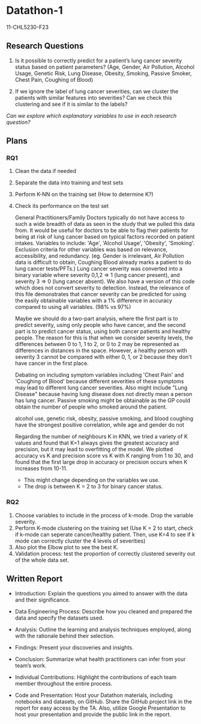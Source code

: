# Datathon-1
11-CHL5230-F23

## Research Questions

1. Is it possible to correctly predict for a patient’s lung cancer severity status based on patient parameters? (Age, Gender, Air Pollution, Alcohol Usage, Genetic Risk, Lung Disease, Obesity, Smoking, Passive Smoker, Chest Pain, Coughing of Blood)

2. If we ignore the label of lung cancer severities, can we cluster the patients with similar features into severities? Can we check this clustering and see if it is similar to the labels?

*Can we explore which explanatory variables to use in each research question?*

## Plans

### RQ1
1. Clean the data if needed
2. Separate the data into training and test sets
3. Perform K-NN on the training set (How to determine K?)
4. Check its performance on the test set

   General Practitioners/Family Doctors typically do not have access to such a wide breadth of data as seen in the study that we pulled this data from. It would be useful for doctors to be able to flag their patients for being at risk of lung cancer based on typical factors recorded on patient intakes. Variables to include: 'Age', 'Alcohol Usage', 'Obesity', 'Smoking'. Exclusion criteria for other variables was based on relevance, accessibility, and redundancy. (eg. Gender is irrelevant, Air Pollution data is difficult to obtain, Coughing Blood already marks a patient to do lung cancer tests/PFTs.) Lung cancer severity was converted into a binary variable where severity 0,1,2 => 1 (lung cancer present), and severity 3 => 0 (lung cancer absent). We also have a version of this code which does not convert severity to detection. Instead, the relevance of this file demonstrates that cancer severity can be predicted for using the easily obtainable variables with a 1% difference in accuracy compared to using all variables. (98% vs 97%)

   Maybe we should do a two-part analysis, where the first part is to predict severity, using only people who have cancer, and the second part is to predict cancer status, using both cancer patients and healthy people. The reason for this is that when we consider severity levels, the differences between 0 to 1, 1 to 2, or 0 to 2 may be represented as differences in distances in the space. However, a healthy person with severity 3 cannot be compared with either 0, 1, or 2 because they don't have cancer in the first place.

   Debating on including symptom variables including 'Chest Pain' and 'Coughing of Blood' because different severities of these symptoms may lead to different lung cancer severities. Also might include "Lung Disease" because having lung disease does not directly mean a person has lung cancer. Passive smoking might be obtainable as the GP could obtain the number of people who smoked around the patient.

   alcohol use, genetic risk, obesity, passive smoking, and blood coughing have the strongest positive correlation, while age and gender do not

   Regarding the number of neighbours K in KNN, we tried a variety of K values and found that K=1 always gives the greatest accuracy and precision, but it may lead to overfitting of the model. We plotted accuracy vs K and precision score vs K with K ranging from 1 to 30, and found that the first large drop in accuracy or precision occurs when K increases from 10-11.

   * This might change depending on the variables we use.
   * The drop is between K = 2 to 3 for binary cancer status.

### RQ2
1. Choose variables to include in the process of k-mode. Drop the variable severity.
2. Perform K-mode clustering on the training set (Use K = 2 to start, check if k-mode can seperate cancer/healthy patient. Then, use K=4 to see if k mode can correctly cluster the 4 levels of severities)
3. Also plot the Elbow plot to see the best K.
4. Validation process: test the proportion of correctly clustered severity out of the whole data set.



## Written Report

- Introduction: Explain the questions you aimed to answer with the data and their significance.

- Data Engineering Process: Describe how you cleaned and prepared the data and specify the datasets used.

- Analysis: Outline the learning and analysis techniques employed, along with the rationale behind their selection.

- Findings: Present your discoveries and insights.

- Conclusion: Summarize what health practitioners can infer from your team’s work.

- Individual Contributions: Highlight the contributions of each team member throughout the entire process.

- Code and Presentation: Host your Datathon materials, including notebooks and datasets, on GitHub. Share the GitHub project link in the report for easy access by the TA. Also, utilize Google Presentation to host your presentation and provide the public link in the report.

